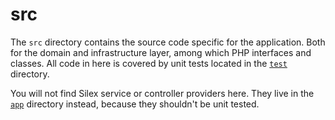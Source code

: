 # src

The `src` directory contains the source code specific for the application. Both for the domain and infrastructure layer, among which PHP interfaces and classes. All code in here is covered by unit tests located in the [`test`](./test.md) directory.

You will not find Silex service or controller providers here. They live in the [`app`](./app.md) directory instead, because they shouldn't be unit tested.
